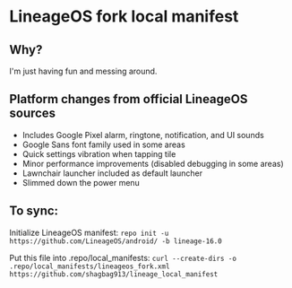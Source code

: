 # LineageOS fork local manifest

## Why?
I'm just having fun and messing around.

## Platform changes from official LineageOS sources
- Includes Google Pixel alarm, ringtone, notification, and UI sounds
- Google Sans font family used in some areas
- Quick settings vibration when tapping tile
- Minor performance improvements (disabled debugging in some areas)
- Lawnchair launcher included as default launcher
- Slimmed down the power menu

## To sync:
Initialize LineageOS manifest:
`repo init -u https://github.com/LineageOS/android/ -b lineage-16.0`

Put this file into .repo/local_manifests:
`curl --create-dirs -o .repo/local_manifests/lineageos_fork.xml https://github.com/shagbag913/lineage_local_manifest`
